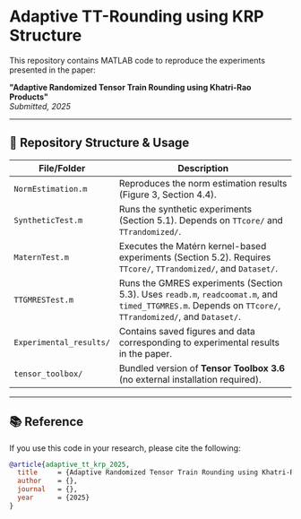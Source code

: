 # Adaptive TT-Rounding using KRP Structure

This repository contains MATLAB code to reproduce the experiments presented in the paper:

**"Adaptive Randomized Tensor Train Rounding using Khatri-Rao Products"**  
*Submitted, 2025*

---

## 📁 Repository Structure & Usage

| File/Folder             | Description |
|-------------------------|-------------|
| `NormEstimation.m`      | Reproduces the norm estimation results (Figure 3, Section 4.4). |
| `SyntheticTest.m`       | Runs the synthetic experiments (Section 5.1). Depends on `TTcore/` and `TTrandomized/`. |
| `MaternTest.m`          | Executes the Matérn kernel-based experiments (Section 5.2). Requires `TTcore/`, `TTrandomized/`, and `Dataset/`. |
| `TTGMRESTest.m`         | Runs the GMRES experiments (Section 5.3). Uses `readb.m`, `readcoomat.m`, and `timed_TTGMRES.m`. Depends on `TTcore/`, `TTrandomized/`, and `Dataset/`. |
| `Experimental_results/` | Contains saved figures and data corresponding to experimental results in the paper. |
| `tensor_toolbox/`       | Bundled version of **Tensor Toolbox 3.6** (no external installation required). |

---

## 📚 Reference

If you use this code in your research, please cite the following:

```bibtex
@article{adaptive_tt_krp_2025,
  title     = {Adaptive Randomized Tensor Train Rounding using Khatri-Rao Products},
  author    = {},
  journal   = {},
  year      = {2025}
}
